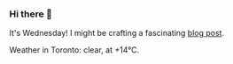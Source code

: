 ### Hi there :wave:

It's Wednesday! I might be crafting a fascinating [blog post](https://www.benjaminwuethrich.dev).

Weather in Toronto: clear, at +14°C.

